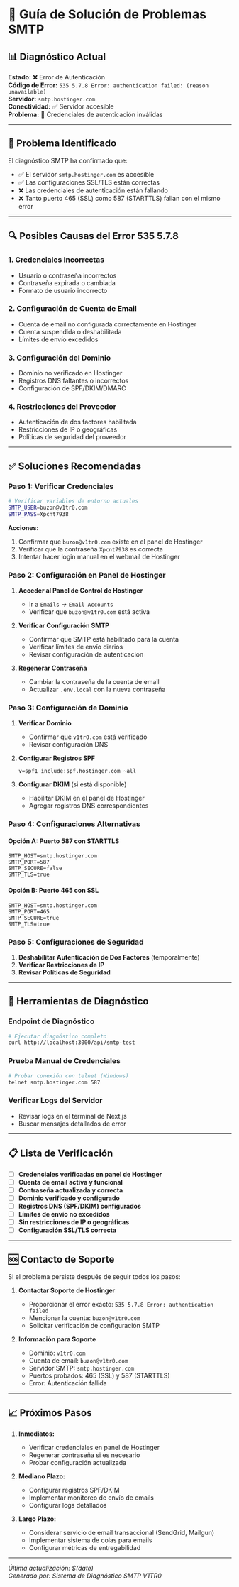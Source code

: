 # 🔧 Guía de Solución de Problemas SMTP

## 📊 Diagnóstico Actual

**Estado:** ❌ Error de Autenticación  
**Código de Error:** `535 5.7.8 Error: authentication failed: (reason unavailable)`  
**Servidor:** `smtp.hostinger.com`  
**Conectividad:** ✅ Servidor accesible  
**Problema:** 🔐 Credenciales de autenticación inválidas  

---

## 🚨 Problema Identificado

El diagnóstico SMTP ha confirmado que:
- ✅ El servidor `smtp.hostinger.com` es accesible
- ✅ Las configuraciones SSL/TLS están correctas
- ❌ Las credenciales de autenticación están fallando
- ❌ Tanto puerto 465 (SSL) como 587 (STARTTLS) fallan con el mismo error

---

## 🔍 Posibles Causas del Error 535 5.7.8

### 1. **Credenciales Incorrectas**
- Usuario o contraseña incorrectos
- Contraseña expirada o cambiada
- Formato de usuario incorrecto

### 2. **Configuración de Cuenta de Email**
- Cuenta de email no configurada correctamente en Hostinger
- Cuenta suspendida o deshabilitada
- Límites de envío excedidos

### 3. **Configuración del Dominio**
- Dominio no verificado en Hostinger
- Registros DNS faltantes o incorrectos
- Configuración de SPF/DKIM/DMARC

### 4. **Restricciones del Proveedor**
- Autenticación de dos factores habilitada
- Restricciones de IP o geográficas
- Políticas de seguridad del proveedor

---

## ✅ Soluciones Recomendadas

### **Paso 1: Verificar Credenciales**
```bash
# Verificar variables de entorno actuales
SMTP_USER=buzon@v1tr0.com
SMTP_PASS=Xpcnt7938
```

**Acciones:**
1. Confirmar que `buzon@v1tr0.com` existe en el panel de Hostinger
2. Verificar que la contraseña `Xpcnt7938` es correcta
3. Intentar hacer login manual en el webmail de Hostinger

### **Paso 2: Configuración en Panel de Hostinger**
1. **Acceder al Panel de Control de Hostinger**
   - Ir a `Emails` → `Email Accounts`
   - Verificar que `buzon@v1tr0.com` está activa

2. **Verificar Configuración SMTP**
   - Confirmar que SMTP está habilitado para la cuenta
   - Verificar límites de envío diarios
   - Revisar configuración de autenticación

3. **Regenerar Contraseña**
   - Cambiar la contraseña de la cuenta de email
   - Actualizar `.env.local` con la nueva contraseña

### **Paso 3: Configuración de Dominio**
1. **Verificar Dominio**
   - Confirmar que `v1tr0.com` está verificado
   - Revisar configuración DNS

2. **Configurar Registros SPF**
   ```dns
   v=spf1 include:spf.hostinger.com ~all
   ```

3. **Configurar DKIM** (si está disponible)
   - Habilitar DKIM en el panel de Hostinger
   - Agregar registros DNS correspondientes

### **Paso 4: Configuraciones Alternativas**

#### **Opción A: Puerto 587 con STARTTLS**
```env
SMTP_HOST=smtp.hostinger.com
SMTP_PORT=587
SMTP_SECURE=false
SMTP_TLS=true
```

#### **Opción B: Puerto 465 con SSL**
```env
SMTP_HOST=smtp.hostinger.com
SMTP_PORT=465
SMTP_SECURE=true
SMTP_TLS=true
```

### **Paso 5: Configuraciones de Seguridad**
1. **Deshabilitar Autenticación de Dos Factores** (temporalmente)
2. **Verificar Restricciones de IP**
3. **Revisar Políticas de Seguridad**

---

## 🧪 Herramientas de Diagnóstico

### **Endpoint de Diagnóstico**
```bash
# Ejecutar diagnóstico completo
curl http://localhost:3000/api/smtp-test
```

### **Prueba Manual de Credenciales**
```bash
# Probar conexión con telnet (Windows)
telnet smtp.hostinger.com 587
```

### **Verificar Logs del Servidor**
- Revisar logs en el terminal de Next.js
- Buscar mensajes detallados de error

---

## 📋 Lista de Verificación

- [ ] **Credenciales verificadas en panel de Hostinger**
- [ ] **Cuenta de email activa y funcional**
- [ ] **Contraseña actualizada y correcta**
- [ ] **Dominio verificado y configurado**
- [ ] **Registros DNS (SPF/DKIM) configurados**
- [ ] **Límites de envío no excedidos**
- [ ] **Sin restricciones de IP o geográficas**
- [ ] **Configuración SSL/TLS correcta**

---

## 🆘 Contacto de Soporte

Si el problema persiste después de seguir todos los pasos:

1. **Contactar Soporte de Hostinger**
   - Proporcionar el error exacto: `535 5.7.8 Error: authentication failed`
   - Mencionar la cuenta: `buzon@v1tr0.com`
   - Solicitar verificación de configuración SMTP

2. **Información para Soporte**
   - Dominio: `v1tr0.com`
   - Cuenta de email: `buzon@v1tr0.com`
   - Servidor SMTP: `smtp.hostinger.com`
   - Puertos probados: 465 (SSL) y 587 (STARTTLS)
   - Error: Autenticación fallida

---

## 📈 Próximos Pasos

1. **Inmediatos:**
   - Verificar credenciales en panel de Hostinger
   - Regenerar contraseña si es necesario
   - Probar configuración actualizada

2. **Mediano Plazo:**
   - Configurar registros SPF/DKIM
   - Implementar monitoreo de envío de emails
   - Configurar logs detallados

3. **Largo Plazo:**
   - Considerar servicio de email transaccional (SendGrid, Mailgun)
   - Implementar sistema de colas para emails
   - Configurar métricas de entregabilidad

---

*Última actualización: $(date)*  
*Generado por: Sistema de Diagnóstico SMTP V1TR0*